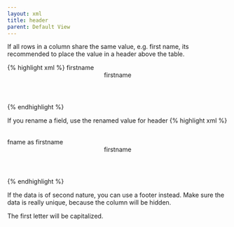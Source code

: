 ```yaml
---
layout: xml
title: header
parent: Default View
---
```

If all rows in a column share the same value, e.g. first name, its recommended to place the value in a header above the table. 

{% highlight xml %}
    <table>
        <fields>firstname</fields>
        <header>firstname</header>
{% endhighlight %}

If you rename a field, use the renamed value for header
{% highlight xml %}
    <table>
        <fields>fname as firstname</fields>
        <header>firstname</header>
{% endhighlight %}


If the data is of second nature, you can use a footer instead.
Make sure the data is really unique, because the column will be hidden.

The first letter will be capitalized.
